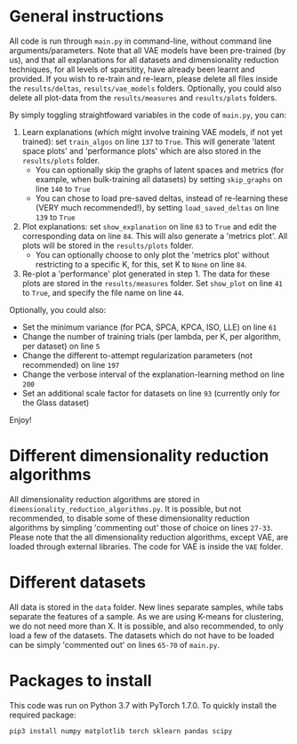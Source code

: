 # General instructions

All code is run through `main.py` in command-line, without command line arguments/parameters. Note that all VAE models have been pre-trained (by us), and that all explanations for all datasets and dimensionality reduction techniques, for all levels of sparsitity, have already been learnt and provided. If you wish to re-train and re-learn, please delete all files inside the `results/deltas`, `results/vae_models` folders. Optionally, you could also delete all plot-data from the `results/measures` and `results/plots` folders.

By simply toggling straightfoward variables in the code of `main.py`, you can:

  1. Learn explanations (which might involve training VAE models, if not yet trained): set `train_algos` on line `137` to `True`. This will generate 'latent space plots' and 'performance plots' which are also stored in the `results/plots` folder.
      - You can optionally skip the graphs of latent spaces and metrics (for example, when bulk-training all datasets) by setting `skip_graphs` on line `140` to `True`
      - You can chose to load pre-saved deltas, instead of re-learning these (VERY much recommended!), by setting `load_saved_deltas` on line `139` to `True`
  2. Plot explanations: set `show_explanation` on line `83` to `True` and edit the corresponding data on line `84`. This will also generate a 'metrics plot'. All plots will be stored in the `results/plots` folder.
      - You can optionally choose to only plot the 'metrics plot' without restricting to a specific K, for this, set K to `None` on line `84`.
  3. Re-plot a 'performance' plot generated in step 1. The data for these plots are stored in the `results/measures` folder. Set `show_plot` on line `41` to `True`, and specify the file name on line `44`.
  
Optionally, you could also:

  - Set the minimum variance (for PCA, SPCA, KPCA, ISO, LLE) on line `61`
  - Change the number of training trials (per lambda, per K, per algorithm, per dataset) on line `5`
  - Change the different to-attempt regularization parameters (not recommended) on line `197`
  - Change the verbose interval of the explanation-learning method on line `200`
  - Set an additional scale factor for datasets on line `93` (currently only for the Glass dataset)
  
Enjoy!

# Different dimensionality reduction algorithms

All dimensionality reduction algorithms are stored in `dimensionality_reduction_algorithms.py`. It is possible, but not recommended, to disable some of these dimensionality reduction algorithms by simpling 'commenting out' those of choice on lines `27-33`. Please note that the all dimensionality reduction algorithms, except VAE, are loaded through external libraries. The code for VAE is inside the `VAE` folder.

# Different datasets

All data is stored in the `data` folder. New lines separate samples, while tabs separate the features of a sample. As we are using K-means for clustering, we do not need more than X. It is possible, and also recommended, to only load a few of the datasets. The datasets which do not have to be loaded can be simply 'commented out' on lines `65-70` of `main.py`.

# Packages to install
This code was run on Python 3.7 with PyTorch 1.7.0.
To quickly install the required package:
```
pip3 install numpy matplotlib torch sklearn pandas scipy
```